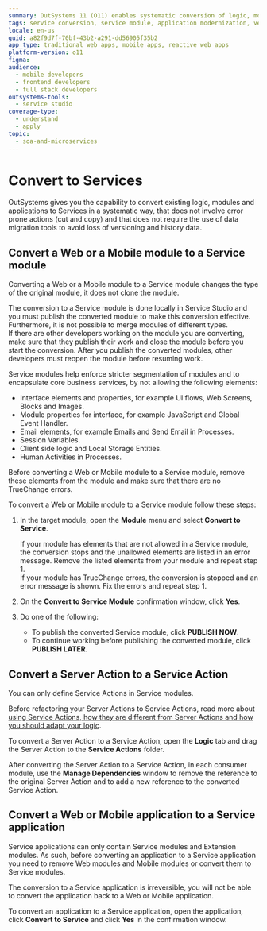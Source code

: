 ```yaml
---
summary: OutSystems 11 (O11) enables systematic conversion of logic, modules, and applications to services without data loss or versioning issues.
tags: service conversion, service module, application modernization, version control, systematic conversion
locale: en-us
guid: a82f9d7f-70bf-43b2-a291-dd56905f35b2
app_type: traditional web apps, mobile apps, reactive web apps
platform-version: o11
figma:
audience:
  - mobile developers
  - frontend developers
  - full stack developers
outsystems-tools:
  - service studio
coverage-type:
  - understand
  - apply
topic:
  - soa-and-microservices
---
```


# Convert to Services

OutSystems gives you the capability to convert existing logic, modules and applications to Services in a systematic way, that does not involve error prone actions (cut and copy) and that does not require the use of data migration tools to avoid loss of versioning and history data.

## Convert a Web or a Mobile module to a Service module

Converting a Web or a Mobile module to a Service module changes the type of the original module, it does not clone the module.

The conversion to a Service module is done locally in Service Studio and you must publish the converted module to make this conversion effective.  Furthermore, it is not possible to merge modules of different types.  
If there are other developers working on the module you are converting, make sure that they publish their work and close the module before you start the conversion. After you publish the converted modules, other developers must reopen the module before resuming work.

Service modules help enforce stricter segmentation of modules and to encapsulate core business services, by not allowing the following elements:

* Interface elements and properties, for example UI flows, Web Screens, Blocks and Images.
* Module properties for interface, for example JavaScript and Global Event Handler.
* Email elements, for example Emails and Send Email in Processes.
* Session Variables.
* Client side logic and Local Storage Entities.
* Human Activities in Processes.

Before converting a Web or Mobile module to a Service module, remove these elements from the module and make sure that there are no TrueChange errors.

To convert a Web or Mobile module to a Service module follow these steps:

1. In the target module, open the **Module** menu and select **Convert to Service**.

    <div class="info" markdown="1">

    If your module has elements that are not allowed in a Service module, the conversion stops and the unallowed elements are listed in an error message. Remove the listed elements from your module and repeat step 1.<br/>
    If your module has TrueChange errors, the conversion is stopped and an error message is shown. Fix the errors and repeat step 1.

    </div>

1. On the **Convert to Service Module** confirmation window, click **Yes**.

1. Do one of the following:

    * To publish the converted Service module, click **PUBLISH NOW**.
    * To continue working before publishing the converted module, click **PUBLISH LATER**.

## Convert a Server Action to a Service Action

You can only define Service Actions in Service modules.

Before refactoring your Server Actions to Service Actions, read more about [using Service Actions, how they are different from Server Actions and how you should adapt your logic](services.md#using-service-actions).

To convert a Server Action to a Service Action, open the **Logic** tab and drag the Server Action to the **Service Actions** folder.

After converting the Server Action to a Service Action, in each consumer module, use the **Manage Dependencies** window to remove the reference to the original Server Action and to add a new reference to the converted Service Action.

## Convert a Web or Mobile application to a Service application

Service applications can only contain Service modules and Extension modules.
As such, before converting an application to a Service application you need to remove Web modules and Mobile modules or convert them to Service modules.

<div class="info" markdown="1">

The conversion to a Service application is irreversible, you will not be able to convert the application back to a Web or Mobile application.

</div>

To convert an application to a Service application, open the application, click **Convert to Service** and click **Yes** in the confirmation window.
